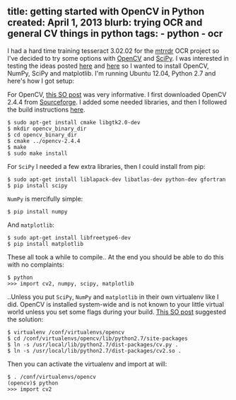 title: getting started with OpenCV in Python
created: April 1, 2013
blurb: trying OCR and general CV things in python
tags:
    - python
    - ocr
---

I had a hard time training tesseract 3.02.02 for the [mtrrdr](/mtrrdr) OCR project
so I've decided to try some options with 
[OpenCV](http://opencv.org/) and [SciPy](http://www.scipy.org/).
I was interested in testing the ideas posted [here](http://stackoverflow.com/questions/9413216/simple-digit-recognition-ocr-in-opencv-python)
and [here](http://opencvpython.blogspot.com/2012/12/k-means-clustering-2-working-with-scipy.html)
so I wanted to install OpenCV, NumPy, SciPy and matplotlib.
I'm running Ubuntu 12.04, Python 2.7 and here's how I got setup:

For OpenCV, [this SO post](http://stackoverflow.com/a/9620295/232638)
was very informative.
I first downloaded OpenCV 2.4.4 from [Sourceforge](http://sourceforge.net/projects/opencvlibrary/files/opencv-unix/).
I added some needed libraries, and then I followed the build instructions
[here](http://docs.opencv.org/doc/tutorials/introduction/linux_install/linux_install.html#linux-installation).

    $ sudo apt-get install cmake libgtk2.0-dev
    $ mkdir opencv_binary_dir
    $ cd opencv_binary_dir
    $ cmake ../opencv-2.4.4
    $ make
    $ sudo make install

For `SciPy` I needed a few extra libraries, then I could install from pip:

    $ sudo apt-get install liblapack-dev libatlas-dev python-dev gfortran
    $ pip install scipy

`NumPy` is mercifully simple:

    $ pip install numpy

And `matplotlib`:

    $ sudo apt-get install libfreetype6-dev
    $ pip install matplotlib

These all took a while to compile..
At the end you should be able to do this with no complaints:

    $ python
    >>> import cv2, numpy, scipy, matplotlib

..Unless you put `SciPy`, `NumPy` and `matplotlib` in their own virtualenv like I did.
OpenCV is installed system-wide and is not known to your little virtual world
unless you set some flags during your build.
[This SO post](http://stackoverflow.com/a/12043136/232638) suggested the solution:

    $ virtualenv /conf/virtualenvs/opencv
    $ cd /conf/virtualenvs/opencv/lib/python2.7/site-packages
    $ ln -s /usr/local/lib/python2.7/dist-packages/cv.py .
    $ ln -s /usr/local/lib/python2.7/dist-packages/cv2.so .

Then you can activate the virtualenv and import at will:

    $ . /conf/virtualenvs/opencv
    (opencv)$ python
    >>> import cv2
